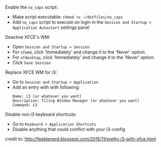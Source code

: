Enable the `no_caps` script:

* Make script executable: `chmod +x ~/dotfiles/no_caps`
* Add `no_caps` script to execute on login in the `Session and Startup > Application Autostart` settings panel

Deactive XFCE's WM:
* Open `Session and Startup > Session`
* For `xfwm4`, click 'Immediately' and change it to the  'Never' option.
* For `xfdesktop`, click 'Immediately' and change it to the 'Never' option.
* Click `Save Session`

Replace XFCE WM for i3:
* Go to `Session and Startup > Application`
* Add an entry with with following:
    ```
    Name: i3 (or whatever you want)
    Description: Tiling Window Manager (or whatever you want)
    Command: i3
    ```

Disable non i3 keyboard shortcuts:
* Go to `Keyboard > Application Shortcuts`
* Disable anything that could conflict with your i3-config

credit to: http://feeblenerd.blogspot.com/2015/11/pretty-i3-with-xfce.html

